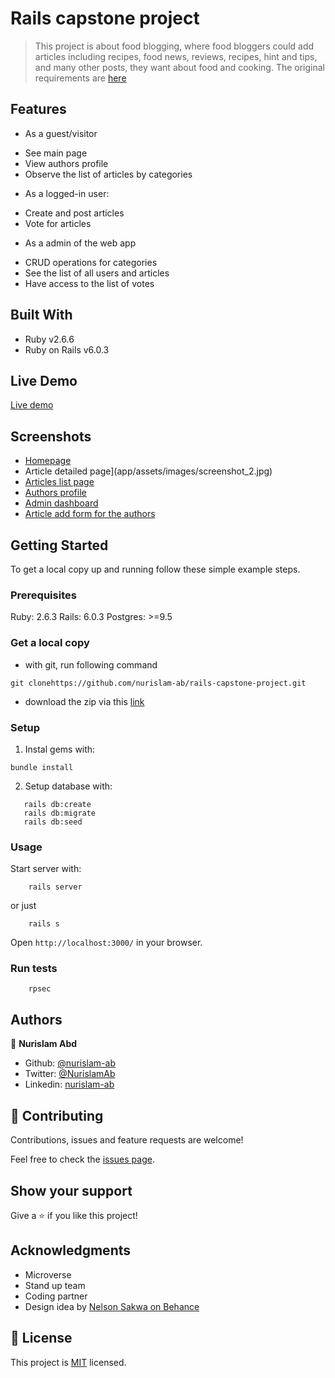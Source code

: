 # Rails capstone project

> This project is about food blogging, where food bloggers could add articles including recipes, food news, reviews, recipes, hint and tips, and many other posts, they want about food and cooking. The original requirements are [here](https://www.notion.so/Lifestyle-articles-b82a5f10122b4cec924cd5d4a6cf7561)

## Features

* As a guest/visitor
- See main page
- View authors profile
- Observe the list of articles by categories


* As a logged-in user:
- Create and post articles
- Vote for articles

* As a admin of the web app
- CRUD operations for categories
- See the list of all users and articles
- Have access to the list of votes

## Built With

- Ruby v2.6.6
- Ruby on Rails v6.0.3

## Live Demo

[Live demo](https://)


## Screenshots
* [Homepage](app/assets/images/screenshot_1.jpg)
* Article detailed page](app/assets/images/screenshot_2.jpg)
* [Articles list page](app/assets/images/screenshot_3.jpg)
* [Authors profile](app/assets/images/screenshot_4.jpg)
* [Admin dashboard](app/assets/images/screenshot_5.jpg)
* [Article add form for the authors](app/assets/images/screenshot_6.jpg)

## Getting Started

To get a local copy up and running follow these simple example steps.

### Prerequisites

Ruby: 2.6.3
Rails: 6.0.3
Postgres: >=9.5

### Get a local copy
- with git, run following command
```
git clonehttps://github.com/nurislam-ab/rails-capstone-project.git
```
- download the zip via this [link](https://github.com/nurislam-ab/rails-capstone-project/archive/master.zip)


### Setup

1. Instal gems with:

```
bundle install
```

2. Setup database with:

```
   rails db:create
   rails db:migrate
   rails db:seed
```

### Usage

Start server with:

```
    rails server
```

or just 

```
    rails s
```

Open `http://localhost:3000/` in your browser.


### Run tests

```
    rpsec
```

## Authors

👤 **Nurislam Abd**

- Github: [@nurislam-ab](https://github.com/nurislam-ab/ )
- Twitter: [@NurislamAb](https://twitter.com/NurislamAb)
- Linkedin: [nurislam-ab](https://www.linkedin.com/in/nurislam-ab/)

## 🤝 Contributing

Contributions, issues and feature requests are welcome!

Feel free to check the [issues page](issues/).

## Show your support

Give a ⭐️ if you like this project!

## Acknowledgments

* Microverse
* Stand up team
* Coding partner
* Design idea by [Nelson Sakwa on Behance](https://www.behance.net/gallery/14554909/liFEsTlye-Mobile-version)

## 📝 License

This project is [MIT](lic.url) licensed.

